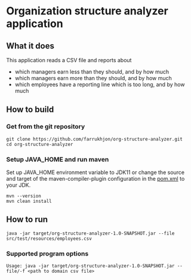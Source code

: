 # Organization structure analyzer application

## What it does

This application reads a CSV file and reports about

- which managers earn less than they should, and by how much
- which managers earn more than they should, and by how much
- which employees have a reporting line which is too long, and by how much

## How to build

### Get from the git repository

```shell
git clone https://github.com/farrukhjon/org-structure-analyzer.git
cd org-structure-analyzer
```

### Setup JAVA_HOME and run maven

Set up JAVA_HOME environment variable to JDK11 or change the source and target of the maven-compiler-plugin
configuration in the [pom.xml](./pom.xml) to your JDK.

```shell
mvn --version
mvn clean install
```

## How to run

```shell
java -jar target/org-structure-analyzer-1.0-SNAPSHOT.jar --file src/test/resources/employees.csv
```

### Supported program options

    Usage: java -jar target/org-structure-analyzer-1.0-SNAPSHOT.jar --file/-f <path to domain csv file>